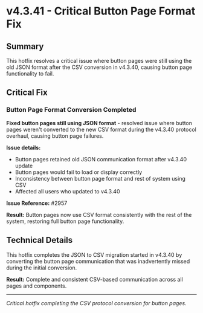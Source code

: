 # v4.3.41 - Critical Button Page Format Fix

## Summary

This hotfix resolves a critical issue where button pages were still using the old JSON format
after the CSV conversion in v4.3.40, causing button page functionality to fail.

## Critical Fix

### Button Page Format Conversion Completed

**Fixed button pages still using JSON format** - resolved issue where button pages weren't converted
to the new CSV format during the v4.3.40 protocol overhaul, causing button page failures.

**Issue details:**
- Button pages retained old JSON communication format after v4.3.40 update
- Button pages would fail to load or display correctly
- Inconsistency between button page format and rest of system using CSV
- Affected all users who updated to v4.3.40

**Issue Reference:** #2957

**Result:** Button pages now use CSV format consistently with the rest of the system,
restoring full button page functionality.

## Technical Details

This hotfix completes the JSON to CSV migration started in v4.3.40 by converting
the button page communication that was inadvertently missed during the initial conversion.

**Result:** Complete and consistent CSV-based communication across all pages and components.

---

*Critical hotfix completing the CSV protocol conversion for button pages.*
